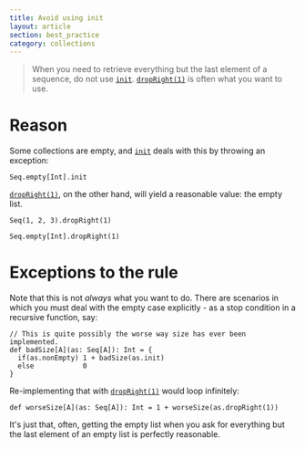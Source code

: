 ```yaml
---
title: Avoid using init
layout: article
section: best_practice
category: collections
---
```


> When you need to retrieve everything but the last element of a sequence, do not use [`init`]. [`dropRight(1)`] is often what you want to use.

# Reason

Some collections are empty, and [`init`] deals with this by throwing an exception:

```tut:book:fail
Seq.empty[Int].init
```

[`dropRight(1)`], on the other hand, will yield a reasonable value: the empty list.

```tut:book
Seq(1, 2, 3).dropRight(1)

Seq.empty[Int].dropRight(1)
```

# Exceptions to the rule

Note that this is not *always* what you want to do. There are scenarios in which you must deal with the empty case explicitly - as a stop condition in a recursive function, say:

```tut:silent
// This is quite possibly the worse way size has ever been implemented.
def badSize[A](as: Seq[A]): Int = {
  if(as.nonEmpty) 1 + badSize(as.init)
  else            0
}
```

Re-implementing that with [`dropRight(1)`] would loop infinitely:

```tut:silent
def worseSize[A](as: Seq[A]): Int = 1 + worseSize(as.dropRight(1))
```


It's just that, often, getting the empty list when you ask for everything but the last element of an empty list is perfectly reasonable.

[`dropRight(1)`]:https://www.scala-lang.org/api/2.12.8/scala/collection/Seq.html#dropRight(n:Int):Repr
[`init`]:https://www.scala-lang.org/api/2.12.8/scala/collection/Seq.html#init:Repr

